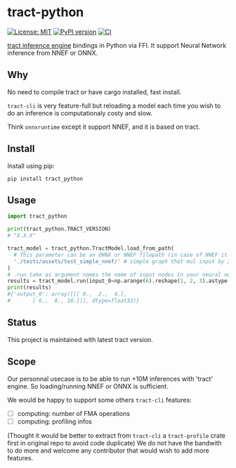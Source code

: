 # tract-python

 [![License: MIT](https://img.shields.io/badge/License-MIT-blue.svg)](https://opensource.org/licenses/MIT)
 [![PyPI version](https://badge.fury.io/py/tract_python.svg)](https://badge.fury.io/py/tract_python)
 [![CI](https://github.com/DreamerMind/tract-python/actions/workflows/CI.yml/badge.svg?branch=main)](https://github.com/DreamerMind/tract-python/actions/workflows/CI.yml)

[tract inference engine](https://github.com/sonos/tract) bindings in Python via FFI.
It support Neural Network inference from NNEF or ONNX.

## Why

No need to compile tract or have cargo installed, fast install.

`tract-cli` is very feature-full but reloading a model each time you wish
to do an inference is computationaly costy and slow.

Think `onnxruntime` except it support NNEF, and it is based on tract.

## Install

Install using pip:
```
pip install tract_python
```


## Usage

```python
import tract_python

print(tract_python.TRACT_VERSION)
# "X.X.X"

tract_model = tract_python.TractModel.load_from_path(
  # This parameter can be an ONNX or NNEF filepath (in case of NNEF it can be a dir or a tgz)
  './tests/assets/test_simple_nnef/' # simple graph that mul input by 2
)
# .run take as argument names the name of input nodes in your neural network
results = tract_model.run(input_0=np.arange(6).reshape(1, 2, 3).astype(np.float32))
print(results)
#{'output_0': array([[[ 0.,  2.,  4.],
#       [ 6.,  8., 10.]]], dtype=float32)}

```

## Status

This project is maintained with latest tract version.

## Scope

Our personnal usecase is to be able to run +10M inferences with 'tract' engine.
So loading/running NNEF or ONNX is sufficient.

We would be happy to support some others `tract-cli` features:
- [ ] computing: number of FMA operations
- [ ] computing: profiling infos

(Thought it would be better to extract from `tract-cli` a `tract-profile` crate first in original repo to avoid code duplicate)
We do not have the bandwith to do more and welcome any contributor that would wish to add more features.
